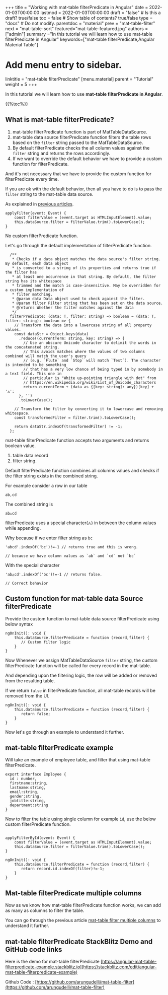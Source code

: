 +++
title = "Working with mat-table filterPredicate in Angular"
date = 2022-01-03T00:00:00
lastmod = 2022-01-03T00:00:00
draft = "false"  # Is this a draft? true/false
toc = false  # Show table of contents? true/false
type = "docs"  # Do not modify.
parentdoc = "material"
prev = "mat-table-filter"
next = "mat-table-sort"
featured="mat-table-featured.jpg"
authors = ["admin"]
summary ="In this tutorial we will learn how to use mat-table filterPredicate in Angular"
keywords=["mat-table filterPredicate,Angular Material Table"]


# Add menu entry to sidebar.
linktitle = "mat-table filterPredicate"
[menu.material]
  parent = "Tutorial"
  weight = 5
+++

In this tutorial we will learn how to use **mat-table filterPredicate in Angular**.

{{%toc%}}

## What is mat-table filterPredicate?

1. mat-table filterPredicate function is part of MatTableDataSource. 
2. mat-table data source filterPredicate function filters the table rows based on the `filter` string passed to the MatTableDataSource. 
3. By default filterPredicate checks the all column values against the `filter` string and returns the rows accordingly. 
4. If we want to override the default behavior we have to provide a custom function for filterPredicate.

And it's not necessary that we have to provide the custom function for filterPredicate every time. 

If you are ok with the default behavior, then all you have to do is to pass the `filter` string to the mat-table data source. 

As explained in [previous articles](https://www.angularjswiki.com/material/mat-table-filter/). 

```
applyFilter(event: Event) {
    const filterValue = (event.target as HTMLInputElement).value;
    this.dataSource.filter = filterValue.trim().toLowerCase();
}
```

No custom filterPredicate function. 

Let's go through the default implementation of filterPredicate function. 


```
  /**
   * Checks if a data object matches the data source's filter string. By default, each data object
   * is converted to a string of its properties and returns true if the filter has
   * at least one occurrence in that string. By default, the filter string has its whitespace
   * trimmed and the match is case-insensitive. May be overridden for a custom implementation of
   * filter matching.
   * @param data Data object used to check against the filter.
   * @param filter Filter string that has been set on the data source.
   * @returns Whether the filter matches against the data
   */
  filterPredicate: (data: T, filter: string) => boolean = (data: T, filter: string): boolean => {
    // Transform the data into a lowercase string of all property values.
    const dataStr = Object.keys(data)
      .reduce((currentTerm: string, key: string) => {
        // Use an obscure Unicode character to delimit the words in the concatenated string.
        // This avoids matches where the values of two columns combined will match the user's query
        // (e.g. `Flute` and `Stop` will match `Test`). The character is intended to be something
        // that has a very low chance of being typed in by somebody in a text field. This one in
        // particular is "White up-pointing triangle with dot" from
        // https://en.wikipedia.org/wiki/List_of_Unicode_characters
        return currentTerm + (data as {[key: string]: any})[key] + '◬';
      }, '')
      .toLowerCase();

    // Transform the filter by converting it to lowercase and removing whitespace.
    const transformedFilter = filter.trim().toLowerCase();

    return dataStr.indexOf(transformedFilter) != -1;
  };
```

mat-table filterPredicate function accepts two arguments and returns boolean value.

1. table data record
2. filter string. 

Default filterPredicate function combines all columns values and checks if the filter string exists in the combined string. 

For example consider a row in our table 

```
ab,cd 
```
The combined string is 
```
ab◬cd
```

filterPredicate uses a special character(◬) in between the column values while appending.

Why because if we enter filter string as `bc`

```
'abcd'.indexOf('bc')!=-1 // returns true and this is wrong.

// because we have column values as `ab` and `cd` not `bc`
```

With the special character 

```
'ab◬cd'.indexOf('bc')!=-1 // returns false.

// Correct behavior

```

## Custom function for mat-table data Source filterPredicate 

Provide the custom function to mat-table data source filterPredicate using below syntax

```
ngOnInit(): void {
    this.dataSource.filterPredicate = function (record,filter) {
       // Custom filter logic
    }
}
```

Now Whenever we assign MatTableDataSource `filter` string, the custom filterPredicate function will be called for every record in the mat-table. 

And depending upon the filtering logic, the row will be added or removed from the resulting table.

If we return `false` in filterPredicate function, all mat-table records will be removed from the UI. 

```
ngOnInit(): void {
    this.dataSource.filterPredicate = function (record,filter) {
       return false;
    }
}
```

Now let's go through an example to understand it further. 

## mat-table filterPredicate example

Will take an example of employee table, and filter that using mat-table filterPredicate. 

```
export interface Employee {
  id : number,	
  firstname:string,	
  lastname:string,	
  email:string,
  gender:string, 
  jobtitle:string,
  department:string
}
```

Now to filter the table using single column for example `id`, use the below custom filterPredicate function. 


```

applyFilterById(event: Event) {
    const filterValue = (event.target as HTMLInputElement).value;
    this.dataSource.filter = filterValue.trim().toLowerCase();
}

ngOnInit(): void {
    this.dataSource.filterPredicate = function (record,filter) {
       return record.id.indexOf(filter)!=-1;
    }
}
```

## Mat-table filterPredicate multiple columns

Now as we know how mat-table filterPredicate function works, we can add as many as columns to filter the table. 

You can go through the previous article [mat-table filter multiple columns](https://www.angularjswiki.com/material/mat-table-filter/#mat-table-filter-by-multiple-columns) to understand it further.  


## mat-table filterPredicate StackBlitz Demo and GitHub code links

Here is the demo for mat-table filterPredicate [https://angular-mat-table-filterpredicate-example.stackblitz.io](https://stackblitz.com/edit/angular-mat-table-filterpredicate-example)

Github Code : [https://github.com/arungudelli/mat-table-filter](https://github.com/arungudelli/mat-table-filter)



